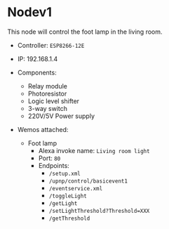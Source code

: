 # Nodev1

This node will control the foot lamp in the living room.

* Controller: `ESP8266-12E`
* IP: 192.168.1.4
* Components:
    * Relay module
    * Photoresistor
    * Logic level shifter
    * 3-way switch
    * 220V/5V Power supply

* Wemos attached:
    * Foot lamp
        * Alexa invoke name: `Living room light`
        * Port: `80`
        * Endpoints:
            * `/setup.xml`
            * `/upnp/control/basicevent1`
            * `/eventservice.xml`
            * `/toggleLight`
            * `/getLight`
            * `/setLightThreshold?Threshold=XXX`
            * `/getThreshold`